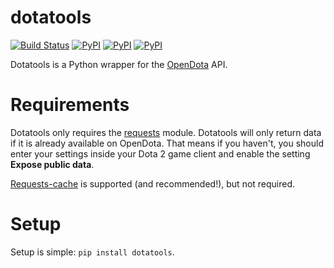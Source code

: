 dotatools
=========

[![Build Status](https://travis-ci.org/marcusmunch/dotatools.svg?branch=master)](https://travis-ci.org/marcusmunch/dotatools)
[![PyPI](https://img.shields.io/pypi/v/dotatools.svg)](https://pypi.python.org/pypi/dotatools)
[![PyPI](https://img.shields.io/pypi/pyversions/dotatools.svg)](https://pypi.python.org/pypi/dotatools)
[![PyPI](https://img.shields.io/pypi/l/dotatools.svg)](https://pypi.python.org/pypi/dotatools)

Dotatools is a Python wrapper for the [OpenDota](https://OpenDota.com) API.

Requirements
============
Dotatools only requires the [requests](http://python-requests.org) module.
Dotatools will only return data if it is already available on OpenDota. That means if you haven't, you should enter your settings inside your Dota 2 game client and enable the setting **Expose public data**.

[Requests-cache](https://pypi.python.org/pypi/requests-cache/) is supported (and recommended!), but not required.


Setup
=====
Setup is simple: `pip install dotatools`.